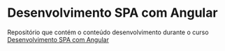 # Desenvolvimento SPA com Angular
Repositório que contém o conteúdo desenvolvimento durante o curso [Desenvolvimento SPA com Angular](https://desenvolvedor.io/curso-online-desenvolvimento-spa-com-angular)
